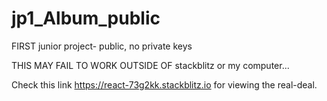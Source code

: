 # jp1_Album_public
FIRST junior project- public, no private keys
 
THIS MAY FAIL TO WORK OUTSIDE OF stackblitz or my computer...

Check this link  https://react-73g2kk.stackblitz.io  for viewing the real-deal.
